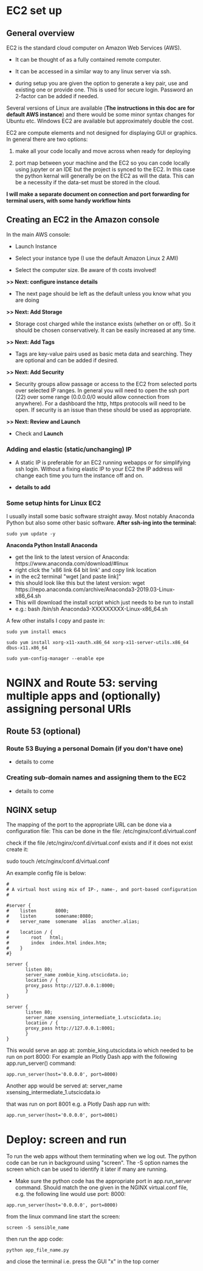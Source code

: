 # EC2 set up

## General overview

EC2 is the standard cloud computer on Amazon Web Services (AWS). 

- It can be thought of as a fully contained remote computer. 

- It can be accessed in a similar way to any linux server via ssh. 

- during setup you are given the option to generate a key pair, use and existing one or 
provide one. This is used for secure login. Password an 2-factor can be added if needed.

Several versions of Linux are available (**The instructions in this doc are for default AWS 
instance**) and there would be some minor syntax changes for Ubuntu etc. Windows EC2 are 
available but approximately double the cost.

EC2 are compute elements and not designed for displaying GUI or graphics. In 
general there are two options:

1) make all your code locally and move across when ready for deploying

2) port map between your machine and the EC2 so you can code locally using jupyter or an 
IDE but the project is synced to the EC2. In this case the python kernal will generally be on
the EC2 as will the data. This can be a necessity if the data-set must be stored in the cloud.

**I will make a separate document on connection and port forwarding for terminal users, with 
some handy workflow hints**
 
 
 ## Creating an EC2 in the Amazon console
 
 In the main AWS console:
 
 - Launch Instance
 
 - Select your instance type (I use the default Amazon Linux 2 AMI)
 
 - Select the computer size. Be aware of th costs involved! 
 
 **>> Next: configure instance details**
 
 - The next page should be left as the default unless you know what 
 you are doing 
 
 **>> Next: Add Storage**
 
 - Storage cost charged while the instance exists (whether on or off). So it should be 
 chosen conservatively. It can be easily increased at any time. 
 
 **>> Next: Add Tags**
 
 - Tags are key-value pairs used as basic meta data and searching. 
 They are optional and can be added if desired. 
 
 **>> Next: Add Security**
 
 - Security groups allow passage or access to the EC2 from selected ports over selected 
 IP ranges. In general you will need to open the ssh port (22) over some range 
 (0.0.0.0/0 would allow connection from anywhere). For a dashboard the http, https 
 protocols will need to be open. If security is an issue than these 
 should be used as appropriate. 
 
 **>> Next: Review and Launch**
 
 - Check and **Launch**
 
 
 ### Adding and elastic (static/unchanging) IP
 
 - A static IP is preferable for an EC2 running webapps or for simplifying  
 ssh login. Without a fixing elastic IP to your EC2 the IP address will change 
 each time you turn the instance off and on. 
 
 
 - **details to add**
 
 ### Some setup hints for Linux EC2
 
 I usually install some basic software straight away. Most notably Anaconda Python 
 but also some other basic software. **After ssh-ing into the terminal:**
 
 ```
sudo yum update -y 
```
**Anaconda Python Install Anaconda**

<ul>
<li> get the link to the latest version of Anaconda: https://www.anaconda.com/download/#linux
<li> right click the 'x86 link 64 bit link' and copy link location
<li> in the ec2 terminal "wget [and paste link]"
<li> this should look like this but the latest version: 
wget https://repo.anaconda.com/archive/Anaconda3-2019.03-Linux-x86_64.sh
<li> This will download the install script which just needs to be run to install
<li> e.g.: bash /bin/sh Anaconda3-XXXXXXXXX-Linux-x86_64.sh
</ul>


A few other installs I copy and paste in:

```
sudo yum install emacs

sudo yum install xorg-x11-xauth.x86_64 xorg-x11-server-utils.x86_64 dbus-x11.x86_64

sudo yum-config-manager --enable epe
```

# NGINX and Route 53:  serving multiple apps and (optionally) assigning personal URls

## Route 53 (optional)

### Route 53 Buying a personal Domain (if you don't have one)

- details to come

### Creating sub-domain names and assigning them to the EC2
  
- details to come


## NGINX setup

The mapping of the port to the appropriate URL can be done via a configuration file: This can be done in the
file: /etc/nginx/conf.d/virtual.conf 

check if the file /etc/nginx/conf.d/virtual.conf exists and if it does not exist create it:

sudo touch /etc/nginx/conf.d/virtual.conf


An example config file is below: 


```
#
# A virtual host using mix of IP-, name-, and port-based configuration
#

#server {
#    listen       8000;
#    listen       somename:8080;
#    server_name  somename  alias  another.alias;

#    location / {
#        root   html;
#        index  index.html index.htm;
#    }
#}

server {
       listen 80;
       server_name zombie_king.utscicdata.io;
       location / {
       proxy_pass http://127.0.0.1:8000;
       }
}

server {
       listen 80;
       server_name xsensing_intermediate_1.utscicdata.io;
       location / {
       proxy_pass http://127.0.0.1:8001;
       }
}

```


This would serve an app at: 
    zombie_king.utscicdata.io 
which needed to be run on port 8000: For example an Plotly Dash app with the following 
app.run_server() command:

```
app.run_server(host='0.0.0.0', port=8000)
```

Another app would be served at: 
    server_name xsensing_intermediate_1.utscicdata.io 

that was run on port 8001 e.g. a Plotly Dash app run with:

```
app.run_server(host='0.0.0.0', port=8001)
```



# Deploy: screen and run 

To run the web apps without them terminating when we log out. The python code can be run in 
background using "screen". The -S option names the screen which can be used to identify it later if many are running.


- Make sure the python code has the appropriate port in app.run_server command. Should match the one given in the
NGINX virtual.conf file, e.g. the following line would use port: 8000:

```
app.run_server(host='0.0.0.0', port=8000)
```

from the linux command line start the screen:

```
screen -S sensible_name
```

then run the app code: 

```
python app_file_name.py
```

and close the terminal i.e. press the GUI "x" in the top corner



